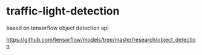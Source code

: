 # traffic-light-detection


based on tensorflow object detection api

https://github.com/tensorflow/models/tree/master/research/object_detection

